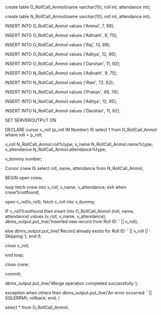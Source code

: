 create table O_RollCall_Anmol(name varchar(10), roll int, attendance int);

create table N_RollCall_Anmol(name varchar(10), roll int, attendance int);

INSERT INTO O_RollCall_Anmol values ('Anmol', 7, 99);

INSERT INTO O_RollCall_Anmol values ('Adinath', 9, 75);

INSERT INTO O_RollCall_Anmol values ('Raj', 13, 89);

INSERT INTO O_RollCall_Anmol values ('Aditya', 12, 95);

INSERT INTO O_RollCall_Anmol values ('Darshan', 11, 92);

INSERT INTO N_RollCall_Anmol values ('Adinath', 9, 75);

INSERT INTO N_RollCall_Anmol values ('Ram', 72, 62);

INSERT INTO N_RollCall_Anmol values ('Pranav', 49, 74);

INSERT INTO N_RollCall_Anmol values ('Aditya', 12, 95);

INSERT INTO N_RollCall_Anmol values ('Darshan', 11, 92);

SET SERVEROUTPUT ON

DECLARE
cursor c_roll (p_roll IN Number) IS 
select 1 from O_RollCall_Anmol where roll = p_roll;

v_roll N_RollCall_Anmol.roll%type;
v_name N_RollCall_Anmol.name%type;
v_attendance N_RollCall_Anmol.attendance%type;

v_dummy number;

Cursor cnew IS 
select roll, name, attendance from N_RollCall_Anmol;

BEGIN
open cnew;

loop
fetch cnew into v_roll, v_name, v_attendance;
exit when cnew%notfound;

open c_roll(v_roll);
fetch c_roll into v_dummy;

IF c_roll%notfound then
insert into O_RollCall_Anmol (roll, name, attendance)
values (v_roll, v_name, v_attendance);
dbms_output.put_line('Inserted new record from Roll ID: ' || v_roll);

else
dbms_output.put_line('Record already exists for Roll ID: ' || v_roll || '. Skipping.');
end if;

close c_roll;

end loop;

close cnew;

commit;

dbms_output.put_line('Merge operation completed successfully.');

exception
when others then
dbms_output.put_line('An error occurred: ' || SQLERRM);
rollback;
end;
/

select * from O_RollCall_Anmol;
